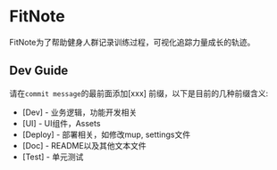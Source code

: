 # FitNote

FitNote为了帮助健身人群记录训练过程，可视化追踪力量成长的轨迹。

## Dev Guide

请在`commit message`的最前面添加[xxx] 前缀，以下是目前的几种前缀含义:
- [Dev] - 业务逻辑，功能开发相关
- [UI] - UI组件，Assets
- [Deploy] - 部署相关，如修改mup, settings文件
- [Doc] - README以及其他文本文件
- [Test] - 单元测试
